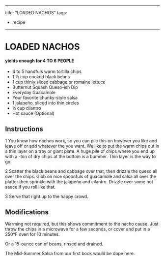 
---
title: "LOADED NACHOS"
tags:
  - recipe
---

# LOADED NACHOS

#### yields  enough for 4 TO 6 PEOPLE
* 4 to 5 handfuls warm tortilla chips
* 1 ½ cup cooked black beans
* 1 cup thinly sliced cabbage or romaine lettuce
* Butternut Squash Queso-ish Dip
* Everyday Guacamole
* Your favorite chunky-style salsa
* 1 jalapeño, sliced into thin circles
* ¼ cup cilantro
* Hot sauce (Optional)


## Instructions
1 You know how nachos work, so you can pile this    on however you like and leave off or add whatever the   you want. We like to put the warm chips out in a thin layer on a tray or giant plate. A huge pile of chips where you end up with a   -ton of dry chips at the bottom is a  bummer. Thin layer is the way to go.

2 Scatter the black beans and cabbage over that, then drizzle the queso all over the chips. Glob on nice spoonfuls of guacamole and salsa all over the platter then sprinkle with the jalapeño and cilantro. Drizzle over some hot sauce if you roll like that.

3 Serve that    right up to the happy crowd.



## Modifications
Warming not required, but this shows commitment to the nacho cause. Just throw the chips in a microwave for a few seconds, or cover and put in a 250°F oven for 10 minutes.

 Or a 15-ounce can of beans, rinsed and drained.

 The Mid-Summer Salsa from our first book would be dope here.





